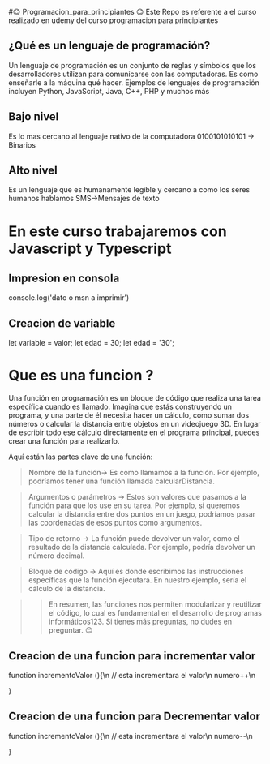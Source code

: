 #😊 Programacion_para_principiantes 😊
Este Repo es referente a el curso realizado en udemy del curso programacion para principiantes

## ¿Qué es un lenguaje de programación?
 Un lenguaje de programación es un conjunto de reglas y símbolos que los desarrolladores utilizan para comunicarse con las computadoras. Es como enseñarle a la máquina qué hacer. Ejemplos de lenguajes de programación incluyen Python, JavaScript, Java, C++, PHP y muchos más

## Bajo nivel 
Es lo mas cercano al lenguaje nativo de la computadora 
0100101010101 -> Binarios

## Alto nivel
Es un lenguaje que es humanamente legible y cercano a como los seres humanos hablamos SMS->Mensajes de texto

# En este curso trabajaremos con Javascript y Typescript

## Impresion en consola
console.log('dato o msn a imprimir')

## Creacion de variable
let variable = valor;
let edad = 30;
let edad = '30';

# Que es una funcion ?
Una función en programación es un bloque de código que realiza una tarea específica cuando es llamado. Imagina que estás construyendo un programa, y una parte de él necesita hacer un cálculo, como sumar dos números o calcular la distancia entre objetos en un videojuego 3D. En lugar de escribir todo ese cálculo directamente en el programa principal, puedes crear una función para realizarlo.

Aquí están las partes clave de una función:

> Nombre de la función-> Es como llamamos a la función. Por ejemplo, podríamos tener una función llamada calcularDistancia.

> Argumentos o parámetros -> Estos son valores que pasamos a la función para que los use en su tarea. Por ejemplo, si queremos calcular la distancia entre dos puntos en un juego, podríamos pasar las coordenadas de esos puntos como argumentos.

> Tipo de retorno -> La función puede devolver un valor, como el resultado de la distancia calculada. Por ejemplo, podría devolver un número decimal.

>Bloque de código -> Aquí es donde escribimos las instrucciones específicas que la función ejecutará. En nuestro ejemplo, sería el cálculo de la distancia.

>>En resumen, las funciones nos permiten modularizar y reutilizar el código, lo cual es fundamental en el desarrollo de programas informáticos123. Si tienes más preguntas, no dudes en preguntar. 😊

## Creacion de una funcion para incrementar valor
function incrementoValor (){\n
    // esta incrementara el valor\n
    numero++\n

}
## Creacion de una funcion para Decrementar valor
function incrementoValor (){\n
    // esta incrementara el valor\n
    numero--\n
    
}